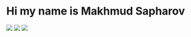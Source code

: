 # Hi my name is Makhmud Sapharov
![](https://raw.githubusercontent.com/makhmudjon-dev/makhmudjon-dev/master/profile-summary-card-output/graywhite/0-profile-details.svg)
![](https://raw.githubusercontent.com/makhmudjon-dev/makhmudjon-dev/master/profile-summary-card-output/graywhite/3-stats.svg)  ![](https://raw.githubusercontent.com/makhmudjon-dev/makhmudjon-dev/master/profile-summary-card-output/graywhite/1-repos-per-language.svg)
